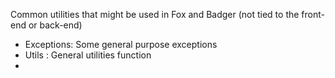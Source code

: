 Common utilities that might be used in Fox and Badger (not tied to the front-end or back-end)

* Exceptions: Some general purpose exceptions
* Utils : General utilities function
* 